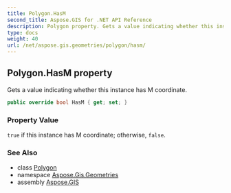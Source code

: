```yaml
---
title: Polygon.HasM
second_title: Aspose.GIS for .NET API Reference
description: Polygon property. Gets a value indicating whether this instance has M coordinate
type: docs
weight: 40
url: /net/aspose.gis.geometries/polygon/hasm/
---
```

## Polygon.HasM property

Gets a value indicating whether this instance has M coordinate.

```csharp
public override bool HasM { get; set; }
```

### Property Value

`true` if this instance has M coordinate; otherwise, `false`.

### See Also

* class [Polygon](../)
* namespace [Aspose.Gis.Geometries](../../polygon/)
* assembly [Aspose.GIS](../../../)


